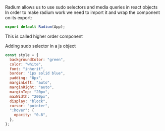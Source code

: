 Radium allows us to use sudo selectors and media queries in react objects
In order to make radium work we need to import it and wrap the component on its export:

```javascript
export default Radium(App);
```

This is called higher order component

Adding sudo selector in a js object

```javascript
const style = {
  backgroundColor: "green",
  color: "white",
  font: "inherit",
  border: "1px solid blue",
  padding: "8px",
  marginLeft: "auto",
  marginRight: "auto",
  marginTop: "20px",
  maxWidth: "200px",
  display: "block",
  cursor: "pointer",
  ":hover": {
    opacity: "0.8",
  },
};
```
